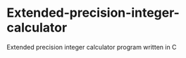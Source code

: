 Extended-precision-integer-calculator
=====================================

Extended precision integer calculator program written in C
